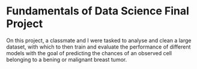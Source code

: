 # Fundamentals of Data Science Final Project

On this project, a classmate and I were tasked to analyse and clean a large dataset, with which to then train and evaluate the performance of different models with the goal of predicting the chances of an observed cell belonging to a bening or malignant breast tumor.
